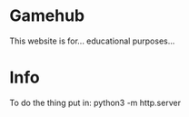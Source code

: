 # Gamehub
This website is for... educational purposes...
# Info 
To do the thing put in: python3 -m http.server
